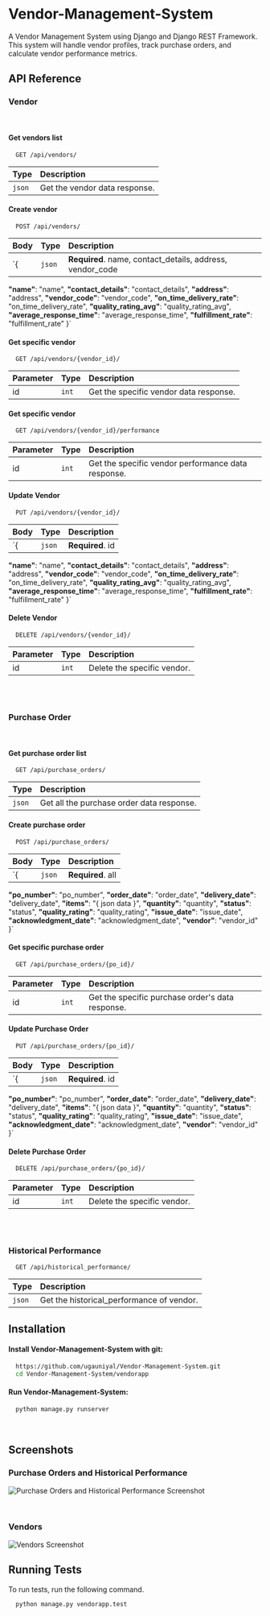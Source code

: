 # Vendor-Management-System
A Vendor Management System using Django and Django REST Framework. This system will handle vendor profiles, track purchase orders, and calculate vendor performance metrics.


## API Reference

### Vendor
<br/>

#### Get vendors list

```http
  GET /api/vendors/
```
  | Type     | Description                       |
 | :------- | :-------------------------------- |
|     `json`          | Get the vendor data response. |

#### Create vendor

```http
  POST /api/vendors/
```

| Body | Type     | Description                       |
| :-------- | :------- | :-------------------------------- |
| `{            | `json` | **Required**. name, contact_details, address, vendor_code |
  **"name"**: "name",
  **"contact_details"**: "contact_details",
  **"address"**: "address",
  **"vendor_code"**: "vendor_code",
  **"on_time_delivery_rate"**: "on_time_delivery_rate",
  **"quality_rating_avg"**: "quality_rating_avg",
  **"average_response_time"**: "average_response_time",
  **"fulfillment_rate"**: "fulfillment_rate"
}`



#### Get specific vendor
```http
  GET /api/vendors/{vendor_id}/
```

| Parameter | Type     | Description                       |
| :-------- | :------- | :-------------------------------- |
| id          | `int` | Get the specific vendor data response. |


#### Get specific vendor
```http
  GET /api/vendors/{vendor_id}/performance
```

| Parameter | Type     | Description                       |
| :-------- | :------- | :-------------------------------- |
| id          | `int` | Get the specific vendor performance data response. |
  


#### Update Vendor
```http
  PUT /api/vendors/{vendor_id}/
```

| Body | Type     | Description                       |
| :-------- | :------- | :-------------------------------- |
| `{            | `json` | **Required**. id
  **"name"**: "name",
  **"contact_details"**: "contact_details",
  **"address"**: "address",
  **"vendor_code"**: "vendor_code",
  **"on_time_delivery_rate"**: "on_time_delivery_rate",
  **"quality_rating_avg"**: "quality_rating_avg",
  **"average_response_time"**: "average_response_time",
  **"fulfillment_rate"**: "fulfillment_rate"
}`




#### Delete Vendor
```http
  DELETE /api/vendors/{vendor_id}/
```


| Parameter | Type     | Description                       |
| :-------- | :------- | :-------------------------------- |
| id          | `int` | Delete the specific vendor. |

<br>
<br>


### Purchase Order
<br/>

#### Get purchase order list

```http
  GET /api/purchase_orders/
```
  | Type     | Description                       |
 | :------- | :-------------------------------- |
|     `json`          | Get all the purchase order data response. |

#### Create purchase order

```http
  POST /api/purchase_orders/
```

| Body | Type     | Description                       |
| :-------- | :------- | :-------------------------------- |
| `{            | `json` | **Required**. all
  **"po_number"**: "po_number",
  **"order_date"**: "order_date",
  **"delivery_date"**: "delivery_date",
  **"items"**: "{ json data }",
  **"quantity"**: "quantity",
  **"status"**: "status",
  **"quality_rating"**: "quality_rating",
  **"issue_date"**: "issue_date",
  **"acknowledgment_date"**: "acknowledgment_date",
  **"vendor"**: "vendor_id"
}`



#### Get specific purchase order
```http
  GET /api/purchase_orders/{po_id}/
```

| Parameter | Type     | Description                       |
| :-------- | :------- | :-------------------------------- |
| id          | `int` | Get the specific purchase order's data response. |
  


#### Update Purchase Order
```http
  PUT /api/purchase_orders/{po_id}/
```

| Body | Type     | Description                       |
| :-------- | :------- | :-------------------------------- |
| `{            | `json` | **Required**. id
  **"po_number"**: "po_number",
  **"order_date"**: "order_date",
  **"delivery_date"**: "delivery_date",
  **"items"**: "{ json data }",
  **"quantity"**: "quantity",
  **"status"**: "status",
  **"quality_rating"**: "quality_rating",
  **"issue_date"**: "issue_date",
  **"acknowledgment_date"**: "acknowledgment_date",
  **"vendor"**: "vendor_id"
}`




#### Delete Purchase Order
```http
  DELETE /api/purchase_orders/{po_id}/
```
| Parameter | Type     | Description                       |
| :-------- | :------- | :-------------------------------- |
| id          | `int` | Delete the specific vendor. |

<br/>
<br/>

### Historical Performance

```http
  GET /api/historical_performance/
```
  | Type     | Description                       |
 | :------- | :-------------------------------- |
|     `json`          | Get the historical_performance of vendor. |


## Installation

#### Install Vendor-Management-System with git:

```bash
  https://github.com/ugauniyal/Vendor-Management-System.git
  cd Vendor-Management-System/vendorapp
```

#### Run Vendor-Management-System:

```bash
  python manage.py runserver
```

<br>

## Screenshots

### Purchase Orders and Historical Performance
![Purchase Orders and Historical Performance Screenshot](https://cdn.discordapp.com/attachments/438420692007125031/1183490818972078160/Screenshot_from_2023-12-11_00-59-12.png?ex=658886b7&is=657611b7&hm=dd9b2af97f3d442ef9b5661c1f37628e429e87eabb32d116d76a21918d7333c7&)

<br>

### Vendors
![Vendors Screenshot](https://cdn.discordapp.com/attachments/438420692007125031/1183490819253092463/Screenshot_from_2023-12-11_00-59-42.png?ex=658886b7&is=657611b7&hm=80656024aac3eee4c756735e68b4f5e4b0f867fa26fe65f4efb7963b8bfdd98c&)


## Running Tests

To run tests, run the following command.

```bash
  python manage.py vendorapp.test
```
